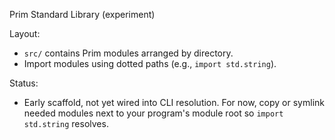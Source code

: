 Prim Standard Library (experiment)

Layout:
- `src/` contains Prim modules arranged by directory.
- Import modules using dotted paths (e.g., `import std.string`).

Status:
- Early scaffold, not yet wired into CLI resolution. For now, copy or symlink needed modules next to your program's module root so `import std.string` resolves.

